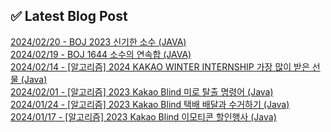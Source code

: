 
## ✅ Latest Blog Post

[2024/02/20 - BOJ 2023 신기한 소수 (JAVA)](https://ragabys.tistory.com/37) <br/>
[2024/02/19 - BOJ 1644 소수의 연속합 (JAVA)](https://ragabys.tistory.com/36) <br/>
[2024/02/14 - [알고리즘] 2024 KAKAO WINTER INTERNSHIP 가장 많이 받은 선물 (Java)](https://ragabys.tistory.com/35) <br/>
[2024/02/01 - [알고리즘] 2023 Kakao Blind 미로 탈출 명령어 (Java)](https://ragabys.tistory.com/34) <br/>
[2024/01/24 - [알고리즘] 2023 Kakao Blind 택배 배달과 수거하기 (Java)](https://ragabys.tistory.com/33) <br/>
[2024/01/17 - [알고리즘] 2023 Kakao Blind 이모티콘 할인행사 (Java)](https://ragabys.tistory.com/32) <br/>
